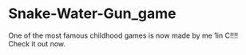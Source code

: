 # Snake-Water-Gun_game
One of the most famous childhood games is now made by me 1in C!!!! Check it out now.
